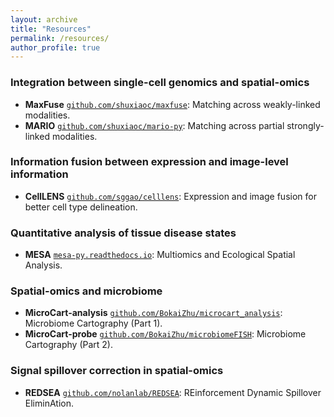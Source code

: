 ```yaml
---
layout: archive
title: "Resources"
permalink: /resources/
author_profile: true
---
```


### Integration between single-cell genomics and spatial-omics
- **MaxFuse** [`github.com/shuxiaoc/maxfuse`](https://github.com/shuxiaoc/maxfuse): Matching across weakly-linked modalities.
- **MARIO** [`github.com/shuxiaoc/mario-py`](https://github.com/shuxiaoc/mario-py): Matching across partial strongly-linked modalities.

### Information fusion between expression and image-level information
- **CellLENS** [`github.com/sggao/celllens`](https://github.com/sggao/celllens): Expression and image fusion for better cell type delineation.

### Quantitative analysis of tissue disease states
- **MESA** [`mesa-py.readthedocs.io`](https://mesa-py.readthedocs.io/en/latest/): Multiomics and Ecological Spatial Analysis.

### Spatial-omics and microbiome
- **MicroCart-analysis** [`github.com/BokaiZhu/microcart_analysis`](https://github.com/BokaiZhu/microcart_analysis): Microbiome Cartography (Part 1).
- **MicroCart-probe** [`github.com/BokaiZhu/microbiomeFISH`](https://github.com/BokaiZhu/microbiomeFISH): Microbiome Cartography (Part 2).

### Signal spillover correction in spatial-omics
- **REDSEA** [`github.com/nolanlab/REDSEA`](https://github.com/nolanlab/REDSEA): REinforcement Dynamic Spillover EliminAtion.
